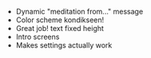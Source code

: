 - Dynamic "meditation from..." message
- Color scheme kondikseen!
- Great job! text fixed height
- Intro screens
- Makes settings actually work